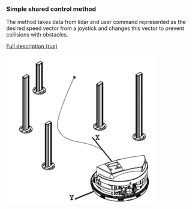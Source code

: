 ### Simple shared control method

The method takes data from lidar and user command represented as the desired speed vector from a joystick and 
changes this vector to prevent collisions with obstacles.

[Full description (rus)](docs/report_2015.pdf)

<img width="400" alt="portfolio_view" src="docs/pics/schematic_rep.png">
